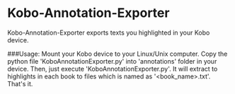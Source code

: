 # Kobo-Annotation-Exporter

Kobo-Annotation-Exporter exports texts you highlighted in your Kobo device. 

###Usage:
Mount your Kobo device to your Linux/Unix computer. Copy the python file 'KoboAnnotationExporter.py' into 'annotations' folder in your device. Then, just execute 'KoboAnnotationExporter.py'. It will extract to highlights in each book to files which is named as '<book_name>.txt'. That's it.
